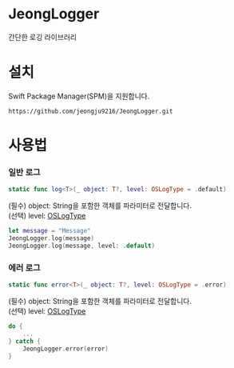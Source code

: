# JeongLogger
간단한 로깅 라이브러리

# 설치
Swift Package Manager(SPM)을 지원합니다.  
```
https://github.com/jeongju9216/JeongLogger.git
```
# 사용법
### 일반 로그
``` swift
static func log<T>(_ object: T?, level: OSLogType = .default)
```
(필수) object: String을 포함한 객체를 파라미터로 전달합니다.  
(선택) level: [OSLogType](https://developer.apple.com/documentation/os/oslogtype)

``` swift
let message = "Message"
JeongLogger.log(message)
JeongLogger.log(message, level: .default)
```

### 에러 로그
``` swift
static func error<T>(_ object: T?, level: OSLogType = .error)
```
(필수) object: String을 포함한 객체를 파라미터로 전달합니다.  
(선택) level: [OSLogType](https://developer.apple.com/documentation/os/oslogtype)

``` swift
do {
    ...
} catch {
    JeongLogger.error(error)
}
```
